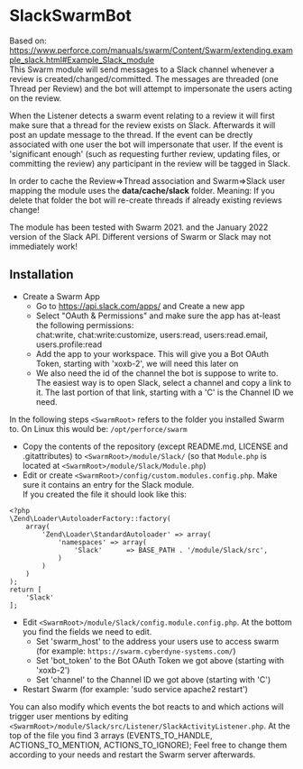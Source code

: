 # SlackSwarmBot
Based on:  
https://www.perforce.com/manuals/swarm/Content/Swarm/extending.example_slack.html#Example_Slack_module  
This Swarm module will send messages to a Slack channel whenever a review is created/changed/committed. The messages are threaded (one Thread per Review) and the bot will attempt to impersonate the users acting on the review.

When the Listener detects a swarm event relating to a review it will first make sure that a thread for the review exists on Slack. Afterwards it will post an update message to the thread.
If the event can be drectly associated with one user the bot will impersonate that user.
If the event is 'significant enough' (such as requesting further review, updating files, or committing the review) any participant in the review will be tagged in Slack.

In order to cache the Review=>Thread association and Swarm=>Slack user mapping the module uses the **data/cache/slack** folder. Meaning: If you delete that folder the bot will re-create threads if already existing reviews change!

The module has been tested with Swarm 2021. and the January 2022 version of the Slack API. Different versions of Swarm or Slack may not immediately work!

## Installation
* Create a Swarm App
  * Go to https://api.slack.com/apps/ and Create a new app
  * Select "OAuth & Permissions" and make sure the app has at-least the following permissions:  
    chat:write, chat:write:customize, users:read, users:read.email, users.profile:read
  * Add the app to your workspace. This will give you a Bot OAuth Token, starting with 'xoxb-2', we will need this later on
  * We also need the id of the channel the bot is suppose to write to.  
    The easiest way is to open Slack, select a channel and copy a link to it. The last portion of that link, starting with a 'C' is the Channel ID we need.

In the following steps `<SwarmRoot>` refers to the folder you installed Swarm to. On Linux this would be: `/opt/perforce/swarm`
* Copy the contents of the repository (except README.md, LICENSE and .gitattributes) to `<SwarmRoot>/module/Slack/` (so that `Module.php` is located at `<SwarmRoot>/module/Slack/Module.php`)
* Edit or create `<SwarmRoot>/config/custom.modules.config.php`. Make sure it contains an entry for the Slack module.  
If you created the file it should look like this:
```
<?php
\Zend\Loader\AutoloaderFactory::factory(
    array(
        'Zend\Loader\StandardAutoloader' => array(
            'namespaces' => array(
                'Slack'      => BASE_PATH . '/module/Slack/src',
            )
        )
    )
);
return [
    'Slack'
];
```
* Edit `<SwarmRoot>/module/Slack/config.module.config.php`.
  At the bottom you find the fields we need to edit.
  * Set 'swarm_host' to the address your users use to access swarm (for example: `https://swarm.cyberdyne-systems.com/`)
  * Set 'bot_token' to the Bot OAuth Token we got above (starting with 'xoxb-2')
  * Set 'channel' to the Channel ID we got above (starting with 'C')
* Restart Swarm (for example: 'sudo service apache2 restart')

You can also modify which events the bot reacts to and which actions will trigger user mentions by editing `<SwarmRoot>/module/Slack/src/Listener/SlackActivityListener.php`. At the top of the file you find 3 arrays (EVENTS_TO_HANDLE, ACTIONS_TO_MENTION, ACTIONS_TO_IGNORE); Feel free to change them according to your needs and restart the Swarm server afterwards.
